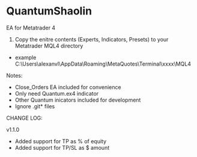 # QuantumShaolin
EA for Metatrader 4

1) Copy the enitre contents (Experts, Indicators, Presets) to your Metatrader MQL4 directory
- example C:\Users\alexanvl\AppData\Roaming\MetaQuotes\Terminal\xxxx\MQL4

Notes:
- Close_Orders EA included for convenience
- Only need Quantum.ex4 indicator
- Other Quantum inicators included for development
- Ignore .git* files

CHANGE LOG:

v1.1.0
- Added support for TP as % of equity
- Added support for TP/SL as $ amount
